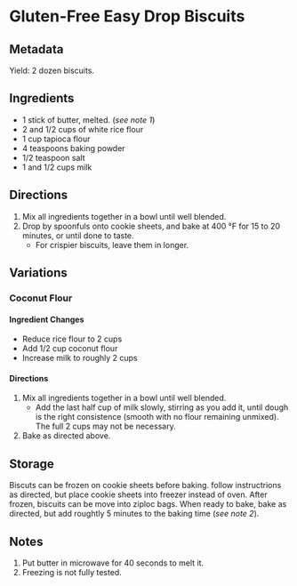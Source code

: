 Gluten-Free Easy Drop Biscuits
==============================

Metadata
--------
Yield: 2 dozen biscuits.

Ingredients
-----------
* 1 stick of butter, melted. (_see note 1_)
* 2 and 1/2 cups of white rice flour
* 1 cup tapioca flour
* 4 teaspoons baking powder
* 1/2 teaspoon salt
* 1 and 1/2 cups milk

Directions
----------
1. Mix all ingredients together in a bowl until well blended. 
2. Drop by spoonfuls onto cookie sheets, and bake at 400 &deg;F for 15 to 20 minutes, or until done to taste. 
   * For crispier biscuits, leave them in longer.

Variations
----------
### Coconut Flour
#### Ingredient Changes
* Reduce rice flour to 2 cups
* Add 1/2 cup coconut flour
* Increase milk to roughly 2 cups

#### Directions
1. Mix all ingredients together in a bowl until well blended.
   * Add the last half cup of milk slowly, stirring as you add it, until dough is the right consistence (smooth with no flour remaining unmixed). The full 2 cups may not be necessary.
2. Bake as directed above.

Storage
-------
Biscuts can be frozen on cookie sheets before baking. follow instructrions as directed, but place cookie sheets into freezer instead of oven.
After frozen, biscuits can be move into ziploc bags. When ready to bake, bake as directed, but add roughtly 5 minutes to the baking time (_see note 2_).

Notes
-----
1. Put butter in microwave for 40 seconds to melt it.
2. Freezing is not fully tested.
